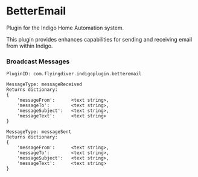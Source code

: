 # BetterEmail

Plugin for the Indigo Home Automation system.

This plugin provides enhances capabilities for sending and receiving email from within Indigo.


### Broadcast Messages

    PluginID: com.flyingdiver.indigoplugin.betteremail

    MessageType: messageReceived 
    Returns dictionary:
    {
    	'messageFrom':  	<text string>,
		'messageTo': 		<text string>,
		'messageSubject': 	<text string>,
		'messageText': 		<text string>
	}

    MessageType: messageSent
    Returns dictionary:
    {
    	'messageFrom':  	<text string>,
		'messageTo': 		<text string>,
		'messageSubject': 	<text string>,
		'messageText': 		<text string>
	}
